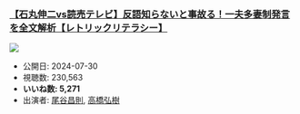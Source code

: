 ### [【石丸伸二vs読売テレビ】反語知らないと事故る！一夫多妻制発言を全文解析【レトリックリテラシー】](https://www.youtube.com/watch?v=9YN1CCGzPSw)
[![](https://img.youtube.com/vi/9YN1CCGzPSw/hqdefault.jpg)](https://www.youtube.com/watch?v=9YN1CCGzPSw)
-   公開日: 2024-07-30
-   視聴数: 230,563
-   **いいね数: 5,271**
-   出演者: [尾谷昌則](/rehacq_fan/people/尾谷昌則 "wikilink"), [高橋弘樹](/rehacq_fan/people/高橋弘樹 "wikilink")
